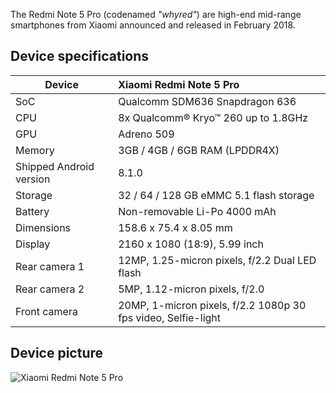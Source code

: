 The Redmi Note 5 Pro (codenamed _"whyred"_) are high-end mid-range smartphones from Xiaomi announced and released in February 2018.

## Device specifications

| Device                  | Xiaomi Redmi Note 5 Pro                                      |
| ----------------------- | :----------------------------------------------------------- |
| SoC                     | Qualcomm SDM636 Snapdragon 636                               |
| CPU                     | 8x Qualcomm® Kryo™ 260 up to 1.8GHz                          |
| GPU                     | Adreno 509                                                   |
| Memory                  | 3GB / 4GB / 6GB RAM (LPDDR4X)                                |
| Shipped Android version | 8.1.0                                                        |
| Storage                 | 32 / 64 / 128 GB eMMC 5.1 flash storage                      |
| Battery                 | Non-removable Li-Po 4000 mAh                                 |
| Dimensions              | 158.6 x 75.4 x 8.05 mm                                       |
| Display                 | 2160 x 1080 (18:9), 5.99 inch                                |
| Rear camera 1           | 12MP, 1.25-micron pixels, f/2.2 Dual LED flash               |
| Rear camera 2           | 5MP, 1.12-micron pixels, f/2.0                               |
| Front camera            | 20MP, 1-micron pixels, f/2.2 1080p 30 fps video, Selfie-light|

## Device picture

![Xiaomi Redmi Note 5 Pro](https://www1-lw.xda-cdn.com/files/2018/02/Xiaomi-Redmi-Note-5-and-Redmi-Note-5-Pro-Forums-now-Open.png)

